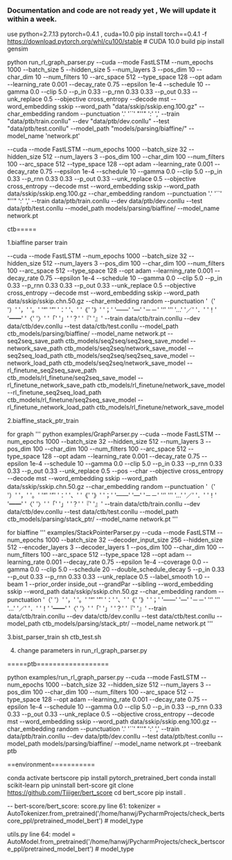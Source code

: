 ### Documentation and code are not ready yet , We will update it within a week.

use python=2.7.13  pytorch=0.4.1 , cuda=10.0
pip install torch==0.4.1 -f https://download.pytorch.org/whl/cu100/stable # CUDA 10.0 build
pip install gensim


python run_rl_graph_parser.py 
--cuda --mode FastLSTM --num_epochs 1000 --batch_size 5 --hidden_size 5 --num_layers 3 --pos_dim 10 --char_dim 10 --num_filters 10 --arc_space 512 --type_space 128 --opt adam --learning_rate 0.001 --decay_rate 0.75 --epsilon 1e-4 --schedule 10 --gamma 0.0 --clip 5.0 --p_in 0.33 --p_rnn 0.33 0.33 --p_out 0.33 --unk_replace 0.5 --objective cross_entropy --decode mst --word_embedding sskip --word_path "data/sskip/sskip.eng.100.gz" --char_embedding random --punctuation '.' '``' "''" ':' ',' --train "data/ptb/train.conllu" --dev "data/ptb/dev.conllu" --test "data/ptb/test.conllu" --model_path "models/parsing/biaffine/" --model_name 'network.pt'



--cuda --mode FastLSTM --num_epochs 1000 --batch_size 32 --hidden_size 512 --num_layers 3 --pos_dim 100 --char_dim 100 --num_filters 100 --arc_space 512 --type_space 128 --opt adam --learning_rate 0.001 --decay_rate 0.75 --epsilon 1e-4 --schedule 10 --gamma 0.0 --clip 5.0 --p_in 0.33 --p_rnn 0.33 0.33 --p_out 0.33 --unk_replace 0.5 --objective cross_entropy --decode mst --word_embedding sskip --word_path data/sskip/sskip.eng.100.gz --char_embedding random --punctuation '.' '``' "''" ':' ',' --train data/ptb/train.conllu --dev data/ptb/dev.conllu --test data/ptb/test.conllu --model_path models/parsing/biaffine/ --model_name network.pt

ctb===== 

1.biaffine parser train

--cuda --mode FastLSTM --num_epochs 1000 --batch_size 32 --hidden_size 512 --num_layers 3 --pos_dim 100 --char_dim 100 --num_filters 100 --arc_space 512 --type_space 128 --opt adam --learning_rate 0.001 --decay_rate 0.75 --epsilon 1e-4 --schedule 10 --gamma 0.0 --clip 5.0 --p_in 0.33 --p_rnn 0.33 0.33 --p_out 0.33 --unk_replace 0.5 --objective cross_entropy --decode mst --word_embedding sskip --word_path data/sskip/sskip.chn.50.gz --char_embedding random --punctuation '（' '）' '，' '。' '“' '”' '：' '、' '《' '》' '；' '——' '—' '－－' '‘' '’' '…' '／' '．' '！' '━━' '〈' '〉' '「' '」' '？' '『' '』' --train data/ctb/train.conllu --dev data/ctb/dev.conllu --test data/ctb/test.conllu --model_path ctb_models/parsing/biaffine/ --model_name network.pt --seq2seq_save_path ctb_models/seq2seq/seq2seq_save_model --network_save_path ctb_models/seq2seq/network_save_model --seq2seq_load_path ctb_models/seq2seq/seq2seq_save_model --network_load_path ctb_models/seq2seq/network_save_model --rl_finetune_seq2seq_save_path ctb_models/rl_finetune/seq2seq_save_model --rl_finetune_network_save_path ctb_models/rl_finetune/network_save_model --rl_finetune_seq2seq_load_path ctb_models/rl_finetune/seq2seq_save_model --rl_finetune_network_load_path ctb_models/rl_finetune/network_save_model

2.biaffine_stack_ptr_train

for graph
'''
python examples/GraphParser.py 
--cuda --mode FastLSTM --num_epochs 1000 --batch_size 32 --hidden_size 512 --num_layers 3 
 --pos_dim 100 --char_dim 100 --num_filters 100 --arc_space 512 --type_space 128 
 --opt adam --learning_rate 0.001 --decay_rate 0.75 --epsilon 1e-4 --schedule 10 --gamma 0.0 --clip 5.0 
 --p_in 0.33 --p_rnn 0.33 0.33 --p_out 0.33 --unk_replace 0.5 --pos --char 
 --objective cross_entropy --decode mst 
 --word_embedding sskip --word_path data/sskip/sskip.chn.50.gz --char_embedding random 
 --punctuation '（' '）' '，' '。' '“' '”' '：' '、' '《' '》' '；' '——' '—' '－－' '‘' '’' '…' '／' '．' '！' '━━' '〈' '〉' '「' '」' '？' '『' '』'
--train data/ctb/train.conllu --dev data/ctb/dev.conllu --test data/ctb/test.conllu --model_path ctb_models/parsing/stack_ptr/ --model_name network.pt
'''

for biaffine
'''
examples/StackPointerParser.py --cuda --mode FastLSTM --num_epochs 1000 --batch_size 32 --decoder_input_size 256 --hidden_size 512 --encoder_layers 3 --decoder_layers 1 
 --pos_dim 100 --char_dim 100 --num_filters 100 --arc_space 512 --type_space 128 
 --opt adam --learning_rate 0.001 --decay_rate 0.75 --epsilon 1e-4 --coverage 0.0 --gamma 0.0 --clip 5.0 
 --schedule 20 --double_schedule_decay 5 
 --p_in 0.33 --p_out 0.33 --p_rnn 0.33 0.33 --unk_replace 0.5 --label_smooth 1.0 --beam 1 --prior_order inside_out 
 --grandPar --sibling 
 --word_embedding sskip --word_path data/sskip/sskip.chn.50.gz --char_embedding random 
 --punctuation '（' '）' '，' '。' '“' '”' '：' '、' '《' '》' '；' '——' '—' '－－' '‘' '’' '…' '／' '．' '！' '━━' '〈' '〉' '「' '」' '？' '『' '』'
--train data/ctb/train.conllu --dev data/ctb/dev.conllu --test data/ctb/test.conllu --model_path ctb_models/parsing/stack_ptr/ --model_name network.pt
'''

3.bist_parser_train
sh ctb_test.sh

4. change parameters in run_rl_graph_parser.py

=====ptb==================

python examples/run_rl_graph_parser.py --cuda --mode FastLSTM --num_epochs 1000 --batch_size 32 --hidden_size 512 --num_layers 3 --pos_dim 100 --char_dim 100 --num_filters 100 --arc_space 512 --type_space 128 --opt adam --learning_rate 0.001 --decay_rate 0.75 --epsilon 1e-4 --schedule 10 --gamma 0.0 --clip 5.0 --p_in 0.33 --p_rnn 0.33 0.33 --p_out 0.33 --unk_replace 0.5 --objective cross_entropy --decode mst --word_embedding sskip --word_path data/sskip/sskip.eng.100.gz --char_embedding random --punctuation '.' '``' "''" ':' ',' --train data/ptb/train.conllu --dev data/ptb/dev.conllu --test data/ptb/test.conllu --model_path models/parsing/biaffine/ --model_name network.pt --treebank ptb

==environment===========

conda activate bertscore
pip install pytorch_pretrained_bert
conda install scikit-learn
pip uninstall bert-score
git clone https://github.com/Tiiiger/bert_score
cd bert_score
pip install .

--
bert-score/bert_score:
score.py
line 61:        tokenizer = AutoTokenizer.from_pretrained('/home/hanwj/PycharmProjects/check_bertscore_ppl/pretrained_model_bert')  # model_type

utils.py
line 64:        model = AutoModel.from_pretrained('/home/hanwj/PycharmProjects/check_bertscore_ppl/pretrained_model_bert')  # model_type

